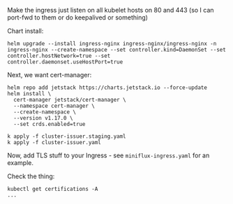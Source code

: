 Make the ingress just listen on all kubelet hosts on 80 and 443 (so I can port-fwd to them or do keepalived or something)

Chart install:

```
helm upgrade --install ingress-nginx ingress-nginx/ingress-nginx -n ingress-nginx --create-namespace --set controller.kind=DaemonSet --set controller.hostNetwork=true --set controller.daemonset.useHostPort=true
```

Next, we want cert-manager:

```
helm repo add jetstack https://charts.jetstack.io --force-update
helm install \
  cert-manager jetstack/cert-manager \
  --namespace cert-manager \
  --create-namespace \
  --version v1.17.0 \
  --set crds.enabled=true

k apply -f cluster-issuer.staging.yaml
k apply -f cluster-issuer.yaml
```

Now, add TLS stuff to your Ingress - see `miniflux-ingress.yaml` for an example.

Check the thing:

```
kubectl get certifications -A
...
```
